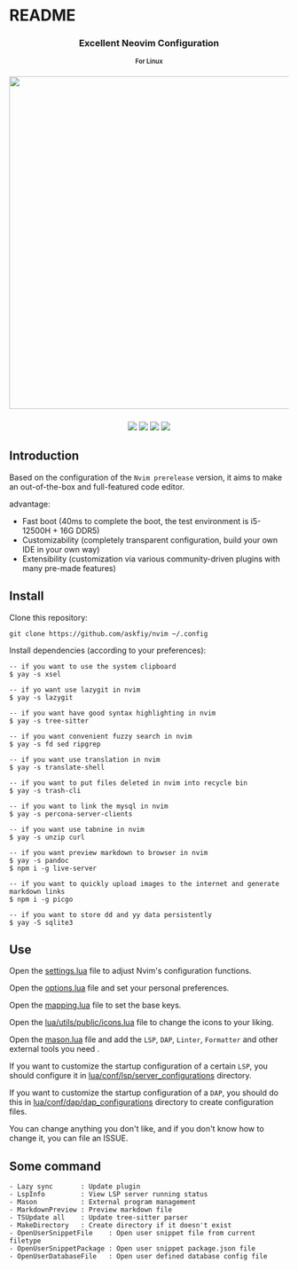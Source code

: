 # README

<h3 align="center">
Excellent Neovim Configuration
</h3>

<h4 align="center" style="font-size:0.7rem;font-weight:600;">
For Linux
</h4>

<h4 align="center">
<img src="https://user-images.githubusercontent.com/81478335/215634088-19ab697f-01c7-4d48-9f4d-87b5cc3cc755.png" style="max-width: 100%;" width="600">
</h4>

<h3 align="center">
<img src="https://img.shields.io/badge/neovim-green?style=for-the-badge&logo=neovim&color=DDB6F2&logoColor=D9E0EE&labelColor=302D41" />
<img src="https://img.shields.io/badge/platform-linux-green?style=for-the-badge&logo=flickr&color=DDB6F2&logoColor=D9E0EE&labelColor=302D41" />
<img src="https://img.shields.io/github/stars/askfiy/nvim?style=for-the-badge&logo=github&color=DDB6F2&logoColor=D9E0EE&labelColor=302D41" />
<img src="https://img.shields.io/github/issues/askfiy/nvim?style=for-the-badge&logo=gitbook&color=DDB6F2&logoColor=D9E0EE&labelColor=302D41" />
</h3>

## Introduction

Based on the configuration of the `Nvim prerelease` version, it aims to make an out-of-the-box and full-featured code editor.

advantage:

- Fast boot (40ms to complete the boot, the test environment is i5-12500H + 16G DDR5)
- Customizability (completely transparent configuration, build your own IDE in your own way)
- Extensibility (customization via various community-driven plugins with many pre-made features)

## Install

Clone this repository:

```
git clone https://github.com/askfiy/nvim ~/.config
```

Install dependencies (according to your preferences):

```
-- if you want to use the system clipboard
$ yay -s xsel

-- if yo want use lazygit in nvim
$ yay -s lazygit

-- if you want have good syntax highlighting in nvim
$ yay -s tree-sitter

-- if you want convenient fuzzy search in nvim
$ yay -s fd sed ripgrep

-- if you want use translation in nvim
$ yay -s translate-shell

-- if you want to put files deleted in nvim into recycle bin
$ yay -s trash-cli

-- if you want to link the mysql in nvim
$ yay -s percona-server-clients

-- if you want use tabnine in nvim
$ yay -s unzip curl

-- if you want preview markdown to browser in nvim
$ yay -s pandoc
$ npm i -g live-server

-- if you want to quickly upload images to the internet and generate markdown links
$ npm i -g picgo

-- if you want to store dd and yy data persistently
$ yay -S sqlite3
```

## Use

Open the [settings.lua](./lua/core/setting.lua) file to adjust Nvim's configuration functions.

Open the [options.lua](./lua/core/options.lua) file and set your personal preferences.

Open the [mapping.lua](./lua/core/mapping.lua) file to set the base keys.

Open the [lua/utils/public/icons.lua](./lua/utils/public/icons.lua) file to change the icons to your liking.

Open the [mason.lua](./lua/conf/basic/mason.lua) file and add the `LSP`, `DAP`, `Linter`, `Formatter` and other external tools you need .

If you want to customize the startup configuration of a certain `LSP`, you should configure it in [lua/conf/lsp/server_configurations](./lua/conf/lsp/server_configurations) directory.

If you want to customize the startup configuration of a `DAP`, you should do this in [lua/conf/dap/dap_configurations](./lua/conf/dap/dap_configurations) directory to create configuration files.

You can change anything you don't like, and if you don't know how to change it, you can file an ISSUE.

## Some command

```
- Lazy sync       : Update plugin
- LspInfo         : View LSP server running status
- Mason           : External program management
- MarkdownPreview : Preview markdown file
- TSUpdate all    : Update tree-sitter parser
- MakeDirectory   : Create directory if it doesn't exist
- OpenUserSnippetFile    : Open user snippet file from current filetype
- OpenUserSnippetPackage : Open user snippet package.json file
- OpenUserDatabaseFile   : Open user defined database config file
```
